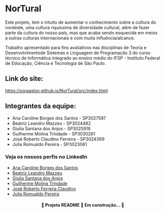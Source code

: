 #  NorTural
<p>Este projeto, tem o intuito de aumentar o conhecimento sobre a cultura do nordeste, uma cultura riquíssima de diversidade cultural, além de fazer parte da cultura do nosso país, mas que acaba sendo esquecida em meios a outras culturas internacionais e com muita influência/alcance.</p>
<p>Trabalho apresentado para fins avaliativos nas disciplinas de Teoria e Desenvolvimentode Sistemas e Linguagem de Programação 3 do curso técnico de Informática integrado ao ensino médio do IFSP - Instituto Federal de Educação, Ciência e Tecnologia de São Paulo.</p>


## Link do site:
https://soraaslon.github.io/NorTural/src/index.html

## Integrantes da equipe:

- Ana Caroline Borges dos Santos - SP3027597<br>
- Beatriz Leandro Mazzeu - SP3024482<br>
- Giulia Santana dos Anjos - SP3025918<br>
- Guilherme Molina Trindade - SP3030261<br>
- José Roberto Claudino Ferreira - SP3024369<br>
- Julia Romualdo Pereira - SP3023061<br>

### Veja os nossos perfis no LinkedIn

- [Ana Caroline Borges dos Santos](https://www.linkedin.com/in/ana-caroline-borges-3a156a212/)
- [Beatriz Leandro Mazzeu](https://www.linkedin.com/in/beatriz-leandro-9a7b42211/)
- [Giulia Santana dos Anjos](https://www.linkedin.com/in/giulia-santana-dos-anjos-822472212/)
- [Guilherme Molina Trindade](https://www.linkedin.com/in/guilherme-molina-trindade/)
- [José Roberto Ferreira Claudino](https://www.linkedin.com/in/jrfclaudino/)
- [Julia Romualdo Pereira](https://www.linkedin.com/in/julia-romualdo-69b0a1212/)

<h4 align="center">
  🚧 Projeto README 🚀 Em construção... 🚧
</h4>
